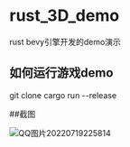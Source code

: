 # rust_3D_demo
rust bevy引擎开发的demo演示

## 如何运行游戏demo
git clone
cargo run --release

##截图

![QQ图片20220719225814](https://user-images.githubusercontent.com/22612129/179768741-b743b15f-31c6-474d-afe1-28246454756d.png)

